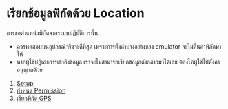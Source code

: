 

# เรียกช้อมูลพิกัดด้วย Location 

การขอตำแหน่งพิกัดจากระบบปฏิบัติการนั้น 

- ควรทดสอบบนอุปกรณ์จริงจะดีที่สุด เพราะการตั้งค่าบางอย่างของ emulator จะไม่คืนค่าพิกัดมาให้
- หากผู้ใช้ปฏิเสธการเข้าถึงข้อมูล เราจะไม่สามารถเรียกข้อมูลดังกล่าวมาได้เลย ต้องให้ผู้ใช้ไปตั้งค่าอนุญาตด้วย

1. [Setup](1-setup-project.md)
2. [กำหนด Permission](2-permission.md)
3. [เรียกพิกัด GPS](3-use-location.md)